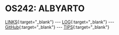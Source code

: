 # OS242: ALBYARTO

[LINKS](LINKS/){:target="_blank"} --- [LOG](TXT/mylog.txt){:target="_blank"} --- [GitHub](https://github.com/albyarto/os242/){:target="_blank"} --- [TIPS](TIPS/){:target="_blank"}
